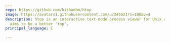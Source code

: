 ```yaml
---
repo: https://github.com/hishamhm/htop
image: https://avatars1.githubusercontent.com/u/245621?s=180&v=4
description: htop is an interactive text-mode process viewer for Unix systems. It
  aims to be a better 'top'.
principal_language: C

---
```


